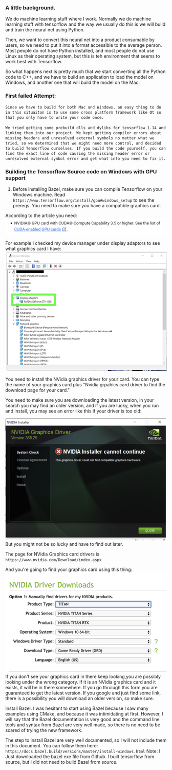 ### A little background. 
We do machine learning stuff where I work. Normally we do machine learning stuff with tensorflow and the way we usually do this is we will build and train the neural net using Python.

Then, we want to convert this neural net into a product consumable by users, so we need to put it into a format accessible to the average person. Most people do not have Python installed, and most people do not use Linux as their operating system, but this is teh environment that seems to work best with Tensorflow. 

So what happens next is pretty much that we start converting all the Python code to C++, and we have to build an application to load the model on Windows, and another one that will build the model on the Mac. 

### First failed Attempt:
	Since we have to build for both Mac and Windows, an easy thing to do in this situaiton is to use some cross platform framework like Qt so that you only have to write your code once. 

	We tried getting some prebuild dlls and dylibs for tensorflow 1.14 and linking them into our project. We kept getting compiler errors about missing headers and unresolved external symbols no matter what we tried, so we determined that we might need more control, and decided to build Tensorflow ourselves. If you build the code yourself, you can find the exact line of code causing the missing header error or unresolved external symbol error and get what info you need to fix it.

### Building the Tensorflow Source code on Windows with GPU support

1. Before installing Bazel, make sure you can compile Tensorflow on your Windows machine. Read ``https://www.tensorflow.org/install/gpu#windows_setup`` to see the prereqs. You need to make sure you have a compatible graphics card.

According to the article you need: 
![Cuda Enabled GPU](cuda_enabled_gpu.png)


For example I checked my device manager under display adaptors to see what graphics card I have: 
![Check graphics card](device_manager_check_graphics_card.png)

You need to install the NVidia graphics driver for your card. You can type the name of your graphics card plus "Nvidia grpahics card driver to find the download page for your card."

You need to make sure you are downloading the latest version, in your search you may find an older version, and if you are lucky, when you run and install, you may see an error like this if your driver is too old:

![Incompatible Graphics Hardware](incompatible_graphics_hardware.png)
But you might not be so lucky and have to find out later. 

The page for NVidia Graphics card drivers is ``https://www.nvidia.com/Download/index.aspx``

And you're going to find your graphics card using this thing:
![NVidida Driver Download Form](nvidia_driver_downloads.png)
If you don't see your graphics card in there keep looking,you are possibly looking under the wrong category. If it is an NVidia graphics card and it exists, it will be in there somewhere. If you go throiugh this form you are guaranteed to get the latest version. If you google and just find some link, there is a possibility you will download an older version, so make sure. 


 Install Bazel. I was hesitant to start using Bazel because I saw many examples using CMake, and because it was intimidating at first. However, I will say that the Bazel documentation is very good and the command line tools and syntax from Bazel are very well made, so there is no need to be scared of trying the new framework. 

The step to install Bazel are very well documented, so I will not include them in this document. You can follow them here: ``https://docs.bazel.build/versions/master/install-windows.html``
Note: I Just downloaded the bazel exe file from Github. I built tensorflow from source, but I did not need to build Bazel from source. 

 

